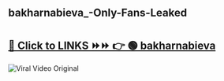 
 ## bakharnabieva_-Only-Fans-Leaked

# <h2><a href="https://clipsfans.com/bakharnabieva_&ref=git">🔗 Click to LINKS ⏩⏩ 👉 🟢 bakharnabieva  </a></h2>

<a href="https://clipsfans.com/bakharnabieva_&ref=git" rel="nofollow" data-target="animated-image.originalLink"><img src="https://i.ibb.co.com/xMMVF88/686577567.gif" alt="Viral Video Original" style="max-width: 100%; display: inline-block;" data-target="animated-image.originalImage"></a>
